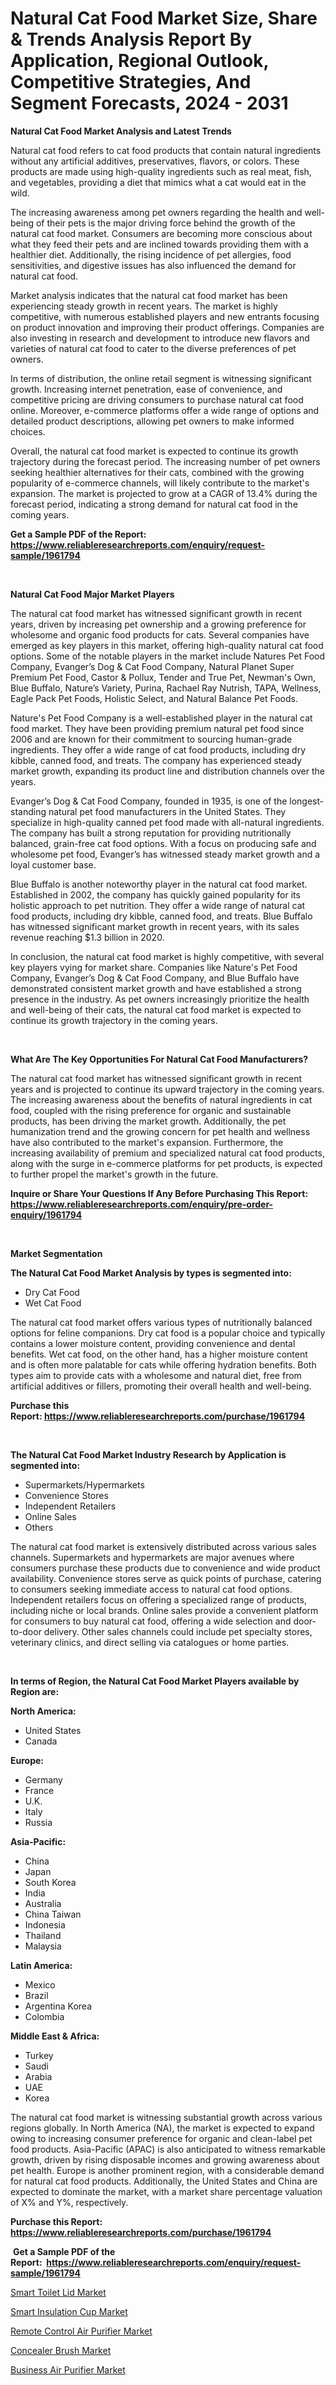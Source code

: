 <p><h1>Natural Cat Food Market Size, Share & Trends Analysis Report By Application, Regional Outlook, Competitive Strategies, And Segment Forecasts, 2024 - 2031</h1></p><p><strong>Natural Cat Food Market Analysis and Latest Trends</strong></p>
<p><p>Natural cat food refers to cat food products that contain natural ingredients without any artificial additives, preservatives, flavors, or colors. These products are made using high-quality ingredients such as real meat, fish, and vegetables, providing a diet that mimics what a cat would eat in the wild.</p><p>The increasing awareness among pet owners regarding the health and well-being of their pets is the major driving force behind the growth of the natural cat food market. Consumers are becoming more conscious about what they feed their pets and are inclined towards providing them with a healthier diet. Additionally, the rising incidence of pet allergies, food sensitivities, and digestive issues has also influenced the demand for natural cat food.</p><p>Market analysis indicates that the natural cat food market has been experiencing steady growth in recent years. The market is highly competitive, with numerous established players and new entrants focusing on product innovation and improving their product offerings. Companies are also investing in research and development to introduce new flavors and varieties of natural cat food to cater to the diverse preferences of pet owners.</p><p>In terms of distribution, the online retail segment is witnessing significant growth. Increasing internet penetration, ease of convenience, and competitive pricing are driving consumers to purchase natural cat food online. Moreover, e-commerce platforms offer a wide range of options and detailed product descriptions, allowing pet owners to make informed choices.</p><p>Overall, the natural cat food market is expected to continue its growth trajectory during the forecast period. The increasing number of pet owners seeking healthier alternatives for their cats, combined with the growing popularity of e-commerce channels, will likely contribute to the market's expansion. The market is projected to grow at a CAGR of 13.4% during the forecast period, indicating a strong demand for natural cat food in the coming years.</p></p>
<p><strong>Get a Sample PDF of the Report:&nbsp; <a href="https://www.reliableresearchreports.com/enquiry/request-sample/1961794">https://www.reliableresearchreports.com/enquiry/request-sample/1961794</a></strong></p>
<p>&nbsp;</p>
<p><strong>Natural Cat Food Major Market Players</strong></p>
<p><p>The natural cat food market has witnessed significant growth in recent years, driven by increasing pet ownership and a growing preference for wholesome and organic food products for cats. Several companies have emerged as key players in this market, offering high-quality natural cat food options. Some of the notable players in the market include Natures Pet Food Company, Evanger’s Dog & Cat Food Company, Natural Planet Super Premium Pet Food, Castor & Pollux, Tender and True Pet, Newman's Own, Blue Buffalo, Nature’s Variety, Purina, Rachael Ray Nutrish, TAPA, Wellness, Eagle Pack Pet Foods, Holistic Select, and Natural Balance Pet Foods.</p><p>Nature's Pet Food Company is a well-established player in the natural cat food market. They have been providing premium natural pet food since 2006 and are known for their commitment to sourcing human-grade ingredients. They offer a wide range of cat food products, including dry kibble, canned food, and treats. The company has experienced steady market growth, expanding its product line and distribution channels over the years.</p><p>Evanger’s Dog & Cat Food Company, founded in 1935, is one of the longest-standing natural pet food manufacturers in the United States. They specialize in high-quality canned pet food made with all-natural ingredients. The company has built a strong reputation for providing nutritionally balanced, grain-free cat food options. With a focus on producing safe and wholesome pet food, Evanger’s has witnessed steady market growth and a loyal customer base.</p><p>Blue Buffalo is another noteworthy player in the natural cat food market. Established in 2002, the company has quickly gained popularity for its holistic approach to pet nutrition. They offer a wide range of natural cat food products, including dry kibble, canned food, and treats. Blue Buffalo has witnessed significant market growth in recent years, with its sales revenue reaching $1.3 billion in 2020.</p><p>In conclusion, the natural cat food market is highly competitive, with several key players vying for market share. Companies like Nature's Pet Food Company, Evanger’s Dog & Cat Food Company, and Blue Buffalo have demonstrated consistent market growth and have established a strong presence in the industry. As pet owners increasingly prioritize the health and well-being of their cats, the natural cat food market is expected to continue its growth trajectory in the coming years.</p></p>
<p>&nbsp;</p>
<p><strong>What Are The Key Opportunities For Natural Cat Food Manufacturers?</strong></p>
<p><p>The natural cat food market has witnessed significant growth in recent years and is projected to continue its upward trajectory in the coming years. The increasing awareness about the benefits of natural ingredients in cat food, coupled with the rising preference for organic and sustainable products, has been driving the market growth. Additionally, the pet humanization trend and the growing concern for pet health and wellness have also contributed to the market's expansion. Furthermore, the increasing availability of premium and specialized natural cat food products, along with the surge in e-commerce platforms for pet products, is expected to further propel the market's growth in the future.</p></p>
<p><strong>Inquire or Share Your Questions If Any Before Purchasing This Report: <a href="https://www.reliableresearchreports.com/enquiry/pre-order-enquiry/1961794">https://www.reliableresearchreports.com/enquiry/pre-order-enquiry/1961794</a></strong></p>
<p>&nbsp;</p>
<p><strong>Market Segmentation</strong></p>
<p><strong>The Natural Cat Food Market Analysis by types is segmented into:</strong></p>
<p><ul><li>Dry Cat Food</li><li>Wet Cat Food</li></ul></p>
<p><p>The natural cat food market offers various types of nutritionally balanced options for feline companions. Dry cat food is a popular choice and typically contains a lower moisture content, providing convenience and dental benefits. Wet cat food, on the other hand, has a higher moisture content and is often more palatable for cats while offering hydration benefits. Both types aim to provide cats with a wholesome and natural diet, free from artificial additives or fillers, promoting their overall health and well-being.</p></p>
<p><strong>Purchase this Report:&nbsp;<a href="https://www.reliableresearchreports.com/purchase/1961794">https://www.reliableresearchreports.com/purchase/1961794</a></strong></p>
<p>&nbsp;</p>
<p><strong>The Natural Cat Food Market Industry Research by Application is segmented into:</strong></p>
<p><ul><li>Supermarkets/Hypermarkets</li><li>Convenience Stores</li><li>Independent Retailers</li><li>Online Sales</li><li>Others</li></ul></p>
<p><p>The natural cat food market is extensively distributed across various sales channels. Supermarkets and hypermarkets are major avenues where consumers purchase these products due to convenience and wide product availability. Convenience stores serve as quick points of purchase, catering to consumers seeking immediate access to natural cat food options. Independent retailers focus on offering a specialized range of products, including niche or local brands. Online sales provide a convenient platform for consumers to buy natural cat food, offering a wide selection and door-to-door delivery. Other sales channels could include pet specialty stores, veterinary clinics, and direct selling via catalogues or home parties.</p></p>
<p>&nbsp;</p>
<p><strong>In terms of Region, the Natural Cat Food Market Players available by Region are:</strong></p>
<p>
    <p> <strong> North America: </strong>
        <ul>
            <li>United States</li>
            <li>Canada</li>
        </ul>
        </p> 
    <p> <strong> Europe: </strong>
        <ul>
            <li>Germany</li>
            <li>France</li>
            <li>U.K.</li>
            <li>Italy</li>
            <li>Russia</li>
        </ul>
        </p> 
    <p> <strong> Asia-Pacific: </strong>
        <ul>
            <li>China</li>
            <li>Japan</li>
            <li>South Korea</li>
            <li>India</li>
            <li>Australia</li>
            <li>China Taiwan</li>
            <li>Indonesia</li>
            <li>Thailand</li>
            <li>Malaysia</li>
        </ul>
        </p> 
    <p> <strong> Latin America: </strong>
        <ul>
            <li>Mexico</li>
            <li>Brazil</li>
            <li>Argentina Korea</li>
            <li>Colombia</li>
        </ul>
        </p> 
    <p> <strong> Middle East & Africa: </strong>
        <ul>
            <li>Turkey</li>
            <li>Saudi</li>
            <li>Arabia</li>
            <li>UAE</li>
            <li>Korea</li>
        </ul>
    </p>
    </p>
<p><p>The natural cat food market is witnessing substantial growth across various regions globally. In North America (NA), the market is expected to expand owing to increasing consumer preference for organic and clean-label pet food products. Asia-Pacific (APAC) is also anticipated to witness remarkable growth, driven by rising disposable incomes and growing awareness about pet health. Europe is another prominent region, with a considerable demand for natural cat food products. Additionally, the United States and China are expected to dominate the market, with a market share percentage valuation of X% and Y%, respectively.</p></p>
<p><strong>Purchase this Report: <a href="https://www.reliableresearchreports.com/purchase/1961794">https://www.reliableresearchreports.com/purchase/1961794</a></strong></p>
<p>&nbsp;<strong>Get a Sample PDF of the Report:&nbsp;&nbsp;<a href="https://www.reliableresearchreports.com/enquiry/request-sample/1961794">https://www.reliableresearchreports.com/enquiry/request-sample/1961794</a></strong></p>
<p><strong></strong></p>
<p><p><a href="https://github.com/ruslanpoljakovrd177/Market-Research-Report-List-2/blob/main/smart-toilet-lid-market.md">Smart Toilet Lid Market</a></p><p><a href="https://github.com/grishafomin4852/Market-Research-Report-List-2/blob/main/smart-insulation-cup-market.md">Smart Insulation Cup Market</a></p><p><a href="https://github.com/gdfhhhj/Market-Research-Report-List-2/blob/main/remote-control-air-purifier-market.md">Remote Control Air Purifier Market</a></p><p><a href="https://github.com/luckyshygirl/Market-Research-Report-List-2/blob/main/concealer-brush-market.md">Concealer Brush Market</a></p><p><a href="https://github.com/gulaimolin/Market-Research-Report-List-2/blob/main/business-air-purifier-market.md">Business Air Purifier Market</a></p></p>